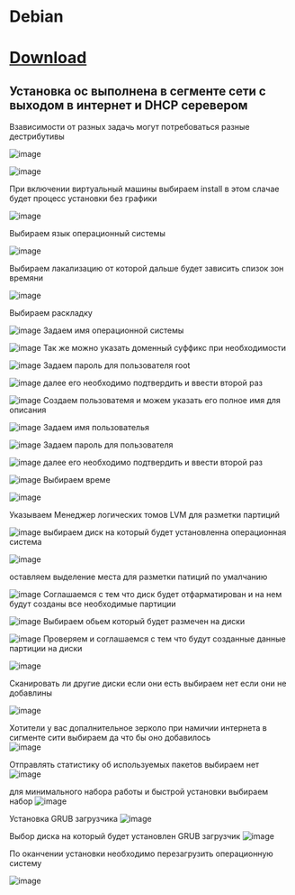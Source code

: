 # Debian
# [Download](https://cdimage.debian.org/debian-cd/current/amd64/iso-dvd/ )
## Установка ос выполнена в сегменте сети с выходом в интернет и DHCP серевером
Взависимости от разных задачь могут потребоваться разные дестрибутивы

![image](https://user-images.githubusercontent.com/79700810/154106828-ed1fe923-ddca-4675-9b36-337df84f3c93.png)

![image](https://user-images.githubusercontent.com/79700810/154132523-1a1355ba-96ae-41c8-b065-fdf536c2f787.png)

При включении виртуальный машины выбираем install в этом слачае будет процесс установки без графики

![image](https://user-images.githubusercontent.com/79700810/154106534-58632cba-d085-4dff-8f13-1d15d48fc7d9.png)

Выбираем язык операционный системы

![image](https://user-images.githubusercontent.com/79700810/154106564-17c27743-0287-4e90-9129-d688ba6f1f21.png)


Выбираем лакализацию от которой дальше будет зависить спизок зон времяни 


![image](https://user-images.githubusercontent.com/79700810/154106603-5364788b-32b3-4848-b7d1-f74a1976ab1c.png)

Выбираем раскладку

![image](https://user-images.githubusercontent.com/79700810/154106645-83a5510a-c484-4593-a79a-70377faac10f.png)
Задаем имя операционной системы


![image](https://user-images.githubusercontent.com/79700810/154106924-21441483-6ab5-4b8c-9fd1-a920ed61fccf.png)
Так же можно указать доменный суффикс при необходимости


![image](https://user-images.githubusercontent.com/79700810/154106952-05e046ff-d6a5-4329-81a0-0e74d80e9c5b.png)
Задаем пароль для пользователя root


![image](https://user-images.githubusercontent.com/79700810/154106982-e2aad7ad-7b44-49bd-81dc-86e2b476908c.png)
далее его необходимо подтвердить и ввести второй раз


![image](https://user-images.githubusercontent.com/79700810/154107000-d3be36e0-9ec5-4ec1-85f6-5f306dbbdba5.png)
Создаем пользоватемя и можем указать его полное имя для описания


![image](https://user-images.githubusercontent.com/79700810/154107044-54dc2d23-51de-4df0-bb9f-bdd81127bde6.png)
Задаем имя пользователья


![image](https://user-images.githubusercontent.com/79700810/154107074-2e36a29e-6a26-4dd4-8234-d721b8572982.png)
Задаем пароль для пользователя



![image](https://user-images.githubusercontent.com/79700810/154107102-4bf34a6f-7cca-413a-89a5-a8424a5ffe43.png)
далее его необходимо подтвердить и ввести второй раз


![image](https://user-images.githubusercontent.com/79700810/154107134-2b296dbf-db82-44f6-a088-2703e0df9b55.png)
Выбираем време


![image](https://user-images.githubusercontent.com/79700810/154107165-f98834fb-03a3-463d-8a30-ec3cef2e03f0.png)

Указываем Менеджер логических томов LVM для разметки партиций

![image](https://user-images.githubusercontent.com/79700810/154107227-2982a67d-a78e-4571-bce6-66e71c793296.png)
выбираем диск на который будет установленна операционная система


![image](https://user-images.githubusercontent.com/79700810/154107262-66804abe-bc47-4146-878a-a1d980c44b88.png)

оставляем выделение места для разметки патиций по умалчанию

![image](https://user-images.githubusercontent.com/79700810/154107299-c819ec90-c165-447e-af2c-8880a35017f9.png)
Соглашаемся с тем что диск будет отфарматирован и на нем будут созданы все необходимые партиции
 


![image](https://user-images.githubusercontent.com/79700810/154107329-52bac7f6-d392-42dc-b96c-278ec7b6f485.png)
Выбираем обьем который будет размечен на диски


![image](https://user-images.githubusercontent.com/79700810/154107373-94eac8d9-b72e-42da-9c5e-a06246125997.png)
Проверяем и соглашаемся с тем что будут созданные данные партиции на диски

![image](https://user-images.githubusercontent.com/79700810/154107402-9bca2c36-e951-4291-a9d3-76fdfa47a9bf.png)



Сканировать ли другие диски если они есть выбираем нет если они не добавлины

![image](https://user-images.githubusercontent.com/79700810/154139120-608b2a6d-5152-44d7-a780-04260b475a78.png)

Хотители у вас допалнительное зерколо при намичии интернета в сигменте сити выбираем да что бы оно добавилось  
![image](https://user-images.githubusercontent.com/79700810/154139180-d8bd6738-20d4-4bd5-aaa4-1c6f7af29fc9.png)

Отправлять статистику об используемых пакетов выбираем нет 
![image](https://user-images.githubusercontent.com/79700810/154139290-d8eccfd3-7946-4b2d-ae1c-cf3e2fb0b22b.png)

для минимального набора работы и быстрой установки выбираем набор 
![image](https://user-images.githubusercontent.com/79700810/154139354-5ed62e5c-9c44-45d0-871d-2a20880f1a08.png)

Установка GRUB загрузчика 
![image](https://user-images.githubusercontent.com/79700810/154139546-5590aecc-ec3d-4b6a-9c89-fc12f223fd10.png)


Выбор диска на который будет установлен GRUB загрузчик 
![image](https://user-images.githubusercontent.com/79700810/154139588-22db802c-35bf-49f8-aa0c-2157c89bfe93.png)

По оканчении установки необходимо перезагрузить операционную систему

![image](https://user-images.githubusercontent.com/79700810/154139690-2d9597f2-e7bd-4589-8d9f-78166d734ac1.png)



